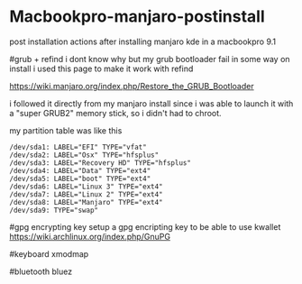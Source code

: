 Macbookpro-manjaro-postinstall
==============================
post installation actions after installing manjaro kde in a macbookpro 9.1


#grub + refind
i dont know why but my grub bootloader fail in some way on install
i used this page to make it work with refind

https://wiki.manjaro.org/index.php/Restore_the_GRUB_Bootloader

i followed it directly from my manjaro install since i was able to launch it with a "super GRUB2" memory stick, so i didn't had to chroot.

my partition table was like this
```
/dev/sda1: LABEL="EFI" TYPE="vfat"
/dev/sda2: LABEL="Osx" TYPE="hfsplus" 
/dev/sda3: LABEL="Recovery HD" TYPE="hfsplus" 
/dev/sda4: LABEL="Data" TYPE="ext4" 
/dev/sda5: LABEL="boot" TYPE="ext4"
/dev/sda6: LABEL="Linux 3" TYPE="ext4"
/dev/sda7: LABEL="Linux 2" TYPE="ext4"
/dev/sda8: LABEL="Manjaro" TYPE="ext4"
/dev/sda9: TYPE="swap"
```

#gpg encrypting key
setup a gpg encripting key to be able to use kwallet
https://wiki.archlinux.org/index.php/GnuPG

#keyboard
xmodmap

#bluetooth
bluez


